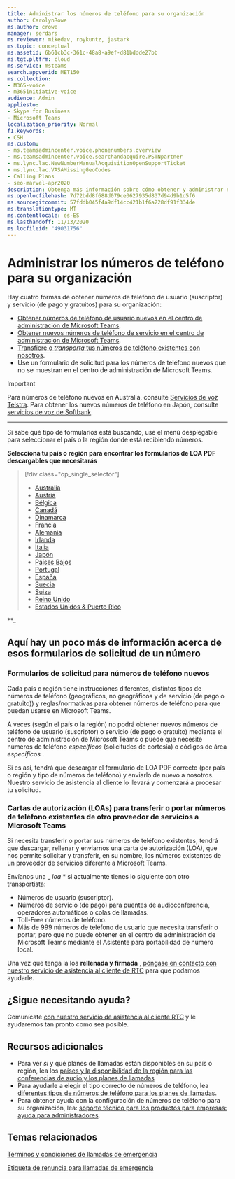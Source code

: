 ```yaml
---
title: Administrar los números de teléfono para su organización
author: CarolynRowe
ms.author: crowe
manager: serdars
ms.reviewer: mikedav, roykuntz, jastark
ms.topic: conceptual
ms.assetid: 6b61cb3c-361c-48a8-a9ef-d81bddde27bb
ms.tgt.pltfrm: cloud
ms.service: msteams
search.appverid: MET150
ms.collection:
- M365-voice
- m365initiative-voice
audience: Admin
appliesto:
- Skype for Business
- Microsoft Teams
localization_priority: Normal
f1.keywords:
- CSH
ms.custom:
- ms.teamsadmincenter.voice.phonenumbers.overview
- ms.teamsadmincenter.voice.searchandacquire.PSTNpartner
- ms.lync.lac.NewNumberManualAcquisitionOpenSupportTicket
- ms.lync.lac.VASAMissingGeoCodes
- Calling Plans
- seo-marvel-apr2020
description: Obtenga más información sobre cómo obtener y administrar números de teléfono de usuario (suscriptor) y servicio (de pago y gratuitos) para Microsoft Teams para su organización.
ms.openlocfilehash: 7d72bdd8f688d079ce3627935d837d94d9b1d5f6
ms.sourcegitcommit: 57fddb045f4a9df14cc421b1f6a228df91f334de
ms.translationtype: MT
ms.contentlocale: es-ES
ms.lasthandoff: 11/13/2020
ms.locfileid: "49031756"
---
```

# <a name="manage-phone-numbers-for-your-organization"></a>Administrar los números de teléfono para su organización

Hay cuatro formas de obtener números de teléfono de usuario (suscriptor) y servicio (de pago y gratuitos) para su organización:
- [Obtener números de teléfono de usuario nuevos en el centro de administración de Microsoft Teams](https://docs.microsoft.com/microsoftteams/getting-phone-numbers-for-your-users#get-new-phone-numbers-for-your-users).
- [Obtener nuevos números de teléfono de servicio en el centro de administración de Microsoft Teams](https://docs.microsoft.com/microsoftteams/getting-service-phone-numbers#get-new-service-numbers).
- [Transfiere o _transporta_ tus números de teléfono existentes con nosotros](https://docs.microsoft.com/microsoftteams/phone-number-calling-plans/transfer-phone-numbers-to-teams#create-a-port-order-and-transfer-your-phone-numbers-to-teams).
- Use un formulario de solicitud para los números de teléfono nuevos que no se muestran en el centro de administración de Microsoft Teams.

> [!IMPORTANT]
> Para números de teléfono nuevos en Australia, consulte [Servicios de voz Telstra](https://aka.ms/TelstraVoicePlan). Para obtener los nuevos números de teléfono en Japón, consulte [servicios de voz de Softbank](https://aka.ms/SoftBankVoicePlan).

***
Si sabe qué tipo de formularios está buscando, use el menú desplegable para seleccionar el país o la región donde está recibiendo números.

**Selecciona tu país o región para encontrar los formularios de LOA PDF descargables que necesitarás**
> [!div class="op_single_selector"]
> - [Australia](phone-number-management-for-australia.md)
> - [Austria](phone-number-management-for-austria.md)
> - [Bélgica](phone-number-management-for-belgium.md)
> - [Canadá](phone-number-management-for-canada.md)
> - [Dinamarca](phone-number-management-for-denmark.md)
> - [Francia](phone-number-management-for-france.md)
> - [Alemania](phone-number-management-for-germany.md)
> - [Irlanda](phone-number-management-for-ireland.md)
> - [Italia](phone-number-management-for-italy.md)
> - [Japón](phone-number-management-for-japan.md)
> - [Países Bajos](phone-number-management-for-the-netherlands.md)
> - [Portugal](phone-number-management-for-portugal.md)
> - [España](phone-number-management-for-spain.md)
> - [Suecia](phone-number-management-for-sweden.md)
> - [Suiza](phone-number-management-for-switzerland.md)
> - [Reino Unido](phone-number-management-for-the-u-k.md)
> - [Estados Unidos & Puerto Rico](phone-number-management-for-the-u-s.md)

**_
## <a name="heres-a-bit-more-information-about-these-number-request-forms"></a>Aquí hay un poco más de información acerca de esos formularios de solicitud de un número

### <a name="request-forms-for-new-phone-numbers"></a>Formularios de solicitud para números de teléfono nuevos

Cada país o región tiene instrucciones diferentes, distintos tipos de números de teléfono (geográficos, no geográficos y de servicio (de pago o gratuito)) y reglas/normativas para obtener números de teléfono para que puedan usarse en Microsoft Teams.

A veces (según el país o la región) no podrá obtener nuevos números de teléfono de usuario (suscriptor) o servicio (de pago o gratuito) mediante el centro de administración de Microsoft Teams o puede que necesite números de teléfono _específicos_ (solicitudes de cortesía) o códigos de área _específicos_ .

Si es así, tendrá que descargar el formulario de LOA PDF correcto (por país o región y tipo de números de teléfono) y enviarlo de nuevo a nosotros. Nuestro servicio de asistencia al cliente lo llevará y comenzará a procesar tu solicitud.

### <a name="letters-of-authorization-loas-to-transferport-existing-phone-numbers-from-another-service-provider-to-microsoft-teams"></a>Cartas de autorización (LOAs) para transferir o portar números de teléfono existentes de otro proveedor de servicios a Microsoft Teams

Si necesita transferir o portar sus números de teléfono existentes, tendrá que descargar, rellenar y enviarnos una carta de autorización (LOA), que nos permite solicitar y transferir, en su nombre, los números existentes de un proveedor de servicios diferente a Microsoft Teams.

Envíanos una _ *loa* * si actualmente tienes lo siguiente con otro transportista:
- Números de usuario (suscriptor).
- Números de servicio (de pago) para puentes de audioconferencia, operadores automáticos o colas de llamadas.
- Toll-Free números de teléfono.
- Más de 999 números de teléfono de usuario que necesita transferir o portar, pero que no puede obtener en el centro de administración de Microsoft Teams mediante el Asistente para portabilidad de número local.

Una vez que tenga la loa **rellenada y firmada** , [póngase en contacto con nuestro servicio de asistencia al cliente de RTC](https://docs.microsoft.com/microsoftteams/manage-phone-numbers-for-your-organization/contact-pstn-service-desk) para que podamos ayudarle.

## <a name="still-need-assistance"></a>¿Sigue necesitando ayuda?

Comunícate [con nuestro servicio de asistencia al cliente RTC](https://docs.microsoft.com/microsoftteams/manage-phone-numbers-for-your-organization/contact-pstn-service-desk) y le ayudaremos tan pronto como sea posible.

## <a name="additional-resources"></a>Recursos adicionales

- Para ver _si_ y qué planes de llamadas están disponibles en su país o región, lea los [países y la disponibilidad de la región para las conferencias de audio y los planes de llamadas](../country-and-region-availability-for-audio-conferencing-and-calling-plans/country-and-region-availability-for-audio-conferencing-and-calling-plans.md)
- Para ayudarle a elegir el tipo correcto de números de teléfono, lea [diferentes tipos de números de teléfono para los planes de llamadas](../different-kinds-of-phone-numbers-used-for-calling-plans.md).
- Para obtener ayuda con la configuración de números de teléfono para su organización, lea: [soporte técnico para los productos para empresas: ayuda para administradores](https://docs.microsoft.com/microsoft-365/admin/contact-support-for-business-products?view=o365-worldwide&tabs=online).
    
## <a name="related-topics"></a>Temas relacionados

[Términos y condiciones de llamadas de emergencia](../emergency-calling-terms-and-conditions.md)

[Etiqueta de renuncia para llamadas de emergencia](https://github.com/MicrosoftDocs/OfficeDocs-SkypeForBusiness/blob/live/Teams/downloads/emergency-calling/emergency-calling-label-(en-us)-(v.1.0).zip?raw=true)
